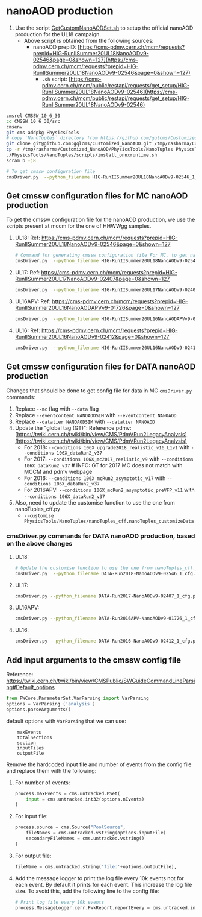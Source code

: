 # nanoAOD production

1. Use the script [GetCustomNanoAODSet.sh](GetCustomNanoAODSet.sh) to setup the official nanoAOD production for the UL18 campaign.
    - Above script is obtained from the following sources:
        - nanoAOD prepID: [https://cms-pdmv.cern.ch/mcm/requests?prepid=HIG-RunIISummer20UL18NanoAODv9-02546&page=0&shown=127](https://cms-pdmv.cern.ch/mcm/requests?prepid=HIG-RunIISummer20UL18NanoAODv9-02546&page=0&shown=127)
            - `.sh` script: [https://cms-pdmv.cern.ch/mcm/public/restapi/requests/get_setup/HIG-RunIISummer20UL18NanoAODv9-02546](https://cms-pdmv.cern.ch/mcm/public/restapi/requests/get_setup/HIG-RunIISummer20UL18NanoAODv9-02546)


```bash
cmsrel CMSSW_10_6_30
cd CMSSW_10_6_30/src
cmsenv
git cms-addpkg PhysicsTools
# copy `NanoTuples` directory from https://github.com/gqlcms/Customized_NanoAOD inside `PhysicsTools` directory
git clone git@github.com:gqlcms/Customized_NanoAOD.git /tmp/rasharma/Customized_NanoAOD
cp -r /tmp/rasharma/Customized_NanoAOD/PhysicsTools/NanoTuples PhysicsTools/
./PhysicsTools/NanoTuples/scripts/install_onnxruntime.sh
scram b -j8

# To get cmssw configuration file
cmsDriver.py  --python_filename HIG-RunIISummer20UL18NanoAODv9-02546_1_cfg.py --eventcontent NANOAODSIM --customise PhysicsTools/NanoTuples/nanoTuples_cff.nanoTuples_customizeMC  --customise Configuration/DataProcessing/Utils.addMonitoring --datatier NANOAODSIM --fileout file:HIG-RunIISummer20UL18NanoAODv9-02546.root --conditions 106X_upgrade2018_realistic_v16_L1v1 --step NANO --filein "dbs:/GluGluToRadionToHHTo2G2WTo2G4Q_M-1000_TuneCP5_PSWeights_narrow_13TeV-madgraph-pythia8/RunIISummer20UL18MiniAODv2-106X_upgrade2018_realistic_v16_L1v1-v2/MINIAODSIM" --era Run2_2018,run2_nanoAOD_106Xv2 --no_exec --mc -n 100
```

## Get cmssw configuration files for MC nanoAOD production

To get the cmssw configuration file for the nanoAOD production, we use the scripts present at mccm for the one of HHWWgg samples.

1. UL18: Ref: https://cms-pdmv.cern.ch/mcm/requests?prepid=HIG-RunIISummer20UL18NanoAODv9-02546&page=0&shown=127

    ```bash
    # Command for generating cmssw configuration file For MC, to get nanoAOD from miniAOD file
    cmsDriver.py  --python_filename HIG-RunIISummer20UL18NanoAODv9-02546_1_cfg.py --eventcontent NANOAODSIM --customise PhysicsTools/NanoTuples/nanoTuples_cff.nanoTuples_customizeMC  --customise Configuration/DataProcessing/Utils.addMonitoring --datatier NANOAODSIM --fileout file:HIG-RunIISummer20UL18NanoAODv9-02546.root --conditions 106X_upgrade2018_realistic_v16_L1v1 --step NANO --filein "dbs:/GluGluToRadionToHHTo2G2WTo2G4Q_M-1000_TuneCP5_PSWeights_narrow_13TeV-madgraph-pythia8/RunIISummer20UL18MiniAODv2-106X_upgrade2018_realistic_v16_L1v1-v2/MINIAODSIM" --era Run2_2018,run2_nanoAOD_106Xv2 --no_exec --mc -n 100

2. UL17: Ref: https://cms-pdmv.cern.ch/mcm/requests?prepid=HIG-RunIISummer20UL17NanoAODv9-02407&page=0&shown=127

    ```bash
    cmsDriver.py  --python_filename HIG-RunIISummer20UL17NanoAODv9-02407_1_cfg.py --eventcontent NANOAODSIM --customise PhysicsTools/NanoTuples/nanoTuples_cff.nanoTuples_customizeMC --customise Configuration/DataProcessing/Utils.addMonitoring --datatier NANOAODSIM --fileout file:HIG-RunIISummer20UL17NanoAODv9-02407.root --conditions 106X_mc2017_realistic_v9 --step NANO --filein "dbs:/GluGluToRadionToHHTo2G2WTo2G4Q_M-1000_TuneCP5_PSWeights_narrow_13TeV-madgraph-pythia8/RunIISummer20UL17MiniAODv2-106X_mc2017_realistic_v9-v2/MINIAODSIM" --era Run2_2017,run2_nanoAOD_106Xv2 --no_exec --mc -n 100
    ```
3. UL16APV: Ref: https://cms-pdmv.cern.ch/mcm/requests?prepid=HIG-RunIISummer20UL16NanoAODAPVv9-01726&page=0&shown=127

    ```bash
    cmsDriver.py  --python_filename HIG-RunIISummer20UL16NanoAODAPVv9-01726_1_cfg.py --eventcontent NANOAODSIM --customise PhysicsTools/NanoTuples/nanoTuples_cff.nanoTuples_customizeMC --customise Configuration/DataProcessing/Utils.addMonitoring --datatier NANOAODSIM --fileout file:HIG-RunIISummer20UL16NanoAODAPVv9-01726.root --conditions 106X_mcRun2_asymptotic_preVFP_v11 --step NANO --filein "dbs:/GluGluToRadionToHHTo2G2WTo2G4Q_M-1000_TuneCP5_PSWeights_narrow_13TeV-madgraph-pythia8/RunIISummer20UL16MiniAODAPVv2-106X_mcRun2_asymptotic_preVFP_v11-v2/MINIAODSIM" --era Run2_2016_HIPM,run2_nanoAOD_106Xv2 --no_exec --mc -n   110
    ```

4. UL16: Ref: https://cms-pdmv.cern.ch/mcm/requests?prepid=HIG-RunIISummer20UL16NanoAODv9-02412&page=0&shown=127

    ```bash
    cmsDriver.py  --python_filename HIG-RunIISummer20UL16NanoAODv9-02412_1_cfg.py --eventcontent NANOAODSIM --customise PhysicsTools/NanoTuples/nanoTuples_cff.nanoTuples_customizeMC --customise Configuration/DataProcessing/Utils.addMonitoring --datatier NANOAODSIM --fileout file:HIG-RunIISummer20UL16NanoAODv9-02412.root --conditions 106X_mcRun2_asymptotic_v17 --step NANO --filein "dbs:/GluGluToRadionToHHTo2G2WTo2G4Q_M-1000_TuneCP5_PSWeights_narrow_13TeV-madgraph-pythia8/RunIISummer20UL16MiniAODv2-106X_mcRun2_asymptotic_v17-v2/MINIAODSIM" --era Run2_2016,run2_nanoAOD_106Xv2 --no_exec --mc -n 110 ;
    ```

## Get cmssw configuration files for DATA nanoAOD production

Changes that should be done to get config file for data in MC `cmsDriver.py` commands:

1. Replace `--mc` flag with `--data` flag
2. Replace `--eventcontent NANOAODSIM` with `--eventcontent NANOAOD`
3. Replace `--datatier NANOAODSIM` with `--datatier NANOAOD`
4. Update the "global tag (GT)": Reference pdmv: [https://twiki.cern.ch/twiki/bin/view/CMS/PdmVRun2LegacyAnalysis](https://twiki.cern.ch/twiki/bin/view/CMS/PdmVRun2LegacyAnalysis)
    - For 2018: `--conditions 106X_upgrade2018_realistic_v16_L1v1` with `--conditions 106X_dataRun2_v37`
    - For 2017: `--conditions 106X_mc2017_realistic_v9` with `--conditions 106X_dataRun2_v37` # INFO: GT for 2017 MC does not match with MCCM and pdmv webpage
    - For 2016: `--conditions 106X_mcRun2_asymptotic_v17` with `--conditions 106X_dataRun2_v37`
    - For 2016APV: `--conditions 106X_mcRun2_asymptotic_preVFP_v11` with `--conditions 106X_dataRun2_v37`
5. Also, need to update the customise function to use the one from nanoTuples_cff.py
    - `--customise PhysicsTools/NanoTuples/nanoTuples_cff.nanoTuples_customizeData`

### cmsDriver.py commands for DATA nanoAOD production, based on the above changes

1. UL18:

    ```bash
    # Update the customise function to use the one from nanoTuples_cff.py
    cmsDriver.py  --python_filename DATA-Run2018-NanoAODv9-02546_1_cfg.py --eventcontent NANOAOD --customise PhysicsTools/NanoTuples/nanoTuples_cff.nanoTuples_customizeData  --customise Configuration/DataProcessing/Utils.addMonitoring --datatier NANOAOD --fileout file:DATA-Run2018-NanoAODv9-02546.root --conditions 106X_dataRun2_v37 --step NANO --filein "/store/data/Run2018D/EGamma/MINIAOD/UL2018_MiniAODv2-v2/280002/89F5F63C-8F5E-0744-8C0D-73411CC7FE39.root" --era Run2_2018,run2_nanoAOD_106Xv2 --no_exec --data -n 100
    ```

1. UL17:

    ```bash
    cmsDriver.py --python_filename DATA-Run2017-NanoAODv9-02407_1_cfg.py --eventcontent NANOAOD --customise PhysicsTools/NanoTuples/nanoTuples_cff.nanoTuples_customizeData --customise Configuration/DataProcessing/Utils.addMonitoring --datatier NANOAOD --fileout file:DATA-Run2017-NanoAODv9-02407.root --conditions 106X_dataRun2_v37 --step NANO --filein "/store/data/Run2017F/EGamma/MINIAOD/UL2017_MiniAODv2-v1/280000/FFA0B0A0-0B5C-5C4A-9B1B-9F6F6B9B9B9B.root" --era Run2_2017,run2_nanoAOD_106Xv2 --no_exec --data -n 100
    ```

1. UL16APV:

    ```bash
    cmsDriver.py --python_filename DATA-Run2016APV-NanoAODv9-01726_1_cfg.py --eventcontent NANOAOD --customise PhysicsTools/NanoTuples/nanoTuples_cff.nanoTuples_customizeData --customise Configuration/DataProcessing/Utils.addMonitoring --datatier NANOAOD --fileout file:DATA-Run2016APV-NanoAODv9-01726.root --conditions 106X_dataRun2_v37 --step NANO --filein "/store/data/Run2016H/EGamma/MINIAOD/UL2016_MiniAODv2-v1/280000/FFA0B0A0-0B5C-5C4A-9B1B-9F6F6B9B9B9B.root" --era Run2_2016_HIPM,run2_nanoAOD_106Xv2 --no_exec --data -n 100
    ```

1. UL16:

    ```bash
    cmsDriver.py --python_filename DATA-Run2016-NanoAODv9-02412_1_cfg.py --eventcontent NANOAOD --customise PhysicsTools/NanoTuples/nanoTuples_cff.nanoTuples_customizeData --customise Configuration/DataProcessing/Utils.addMonitoring --datatier NANOAOD --fileout file:DATA-Run2016-NanoAODv9-02412.root --conditions 106X_dataRun2_v37 --step NANO --filein "/store/data/Run2016H/EGamma/MINIAOD/UL2016_MiniAODv2-v1/280000/FFA0B0A0-0B5C-5C4A-9B1B-9F6F6B9B9B9B.root" --era Run2_2016,run2_nanoAOD_106Xv2 --no_exec --data -n 100
    ```


## Add input arguments to the cmssw config file

Reference: https://twiki.cern.ch/twiki/bin/view/CMSPublic/SWGuideCommandLineParsing#Default_options

```python
from FWCore.ParameterSet.VarParsing import VarParsing
options = VarParsing ('analysis')
options.parseArguments()
```

default options with `VarParsing` that we can use:

```
    maxEvents
    totalSections
    section
    inputFiles
    outputFile
```

Remove the hardcoded input file and number of events from the config file and replace them with the following:

1. For number of events:

    ```python
    process.maxEvents = cms.untracked.PSet(
        input = cms.untracked.int32(options.nEvents)
    )
    ```

2. For input file:

    ```python
    process.source = cms.Source("PoolSource",
        fileNames = cms.untracked.vstring(options.inputFile)
        secondaryFileNames = cms.untracked.vstring()
    )
    ```

3. For output file:

    ```python
    fileName = cms.untracked.string('file:'+options.outputFile),
    ```

4. Add the message logger to print the log file every 10k events not for each event. By default it prints for each event. This increase the log file size. To avoid this, add the following line to the config file:

    ```python
    # Print log file every 10k events
    process.MessageLogger.cerr.FwkReport.reportEvery = cms.untracked.int32(10000)
    ```
